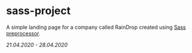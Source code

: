 # sass-project
A simple landing page for a company called RainDrop created using [Sass preprocessor](https://github.com/sass/sass).

*21.04.2020 - 28.04.2020*
